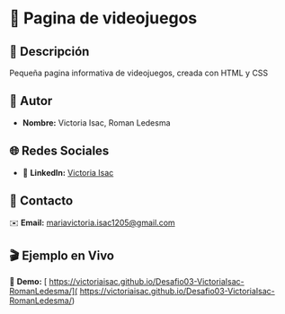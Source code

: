 # 🚀 Pagina de videojuegos

## 📝 Descripción  
Pequeña pagina informativa de videojuegos, creada con HTML y CSS

## 👤 Autor  
- **Nombre:** Victoria Isac, Roman Ledesma  

## 🌐 Redes Sociales   
- 🔗 **LinkedIn:** [Victoria Isac](www.linkedin.com/in/victoriaisac)  


## 📧 Contacto  
✉️ **Email:** [mariavictoria.isac1205@gmail.com](mailto:mariavictoria.isac1205@gmail.com)  

## 🎬 Ejemplo en Vivo  
🔗 **Demo:** [ https://victoriaisac.github.io/Desafio03-VictoriaIsac-RomanLedesma/]( https://victoriaisac.github.io/Desafio03-VictoriaIsac-RomanLedesma/)


